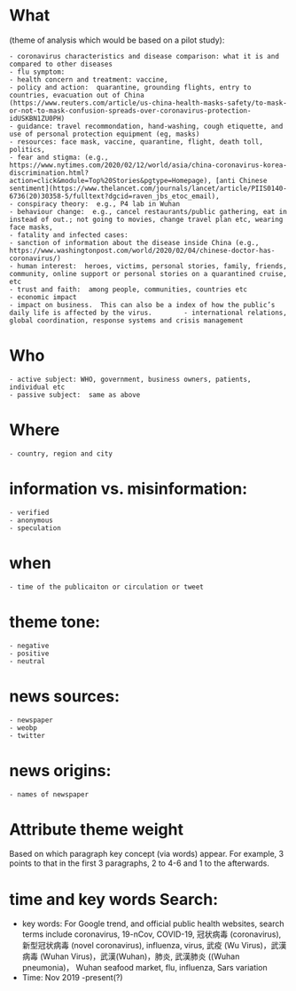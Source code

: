 # What 
(theme of analysis which would be based on a pilot study):  

	- coronavirus characteristics and disease comparison: what it is and compared to other diseases
	- flu symptom:
	- health concern and treatment: vaccine,
	- policy and action:  quarantine, grounding flights, entry to countries, evacuation out of China (https://www.reuters.com/article/us-china-health-masks-safety/to-mask-or-not-to-mask-confusion-spreads-over-coronavirus-protection-idUSKBN1ZU0PH)
	- guidance: travel recommondation, hand-washing, cough etiquette, and use of personal protection equipment (eg, masks)
	- resources: face mask, vaccine, quarantine, flight, death toll, politics, 
	- fear and stigma: (e.g., https://www.nytimes.com/2020/02/12/world/asia/china-coronavirus-korea-discrimination.html?action=click&module=Top%20Stories&pgtype=Homepage), [anti Chinese sentiment](https://www.thelancet.com/journals/lancet/article/PIIS0140-6736(20)30358-5/fulltext?dgcid=raven_jbs_etoc_email),
	- conspiracy theory:  e.g., P4 lab in Wuhan
	- behaviour change:  e.g., cancel restaurants/public gathering, eat in instead of out.; not going to movies, change travel plan etc, wearing face masks, 
	- fatality and infected cases:
	- sanction of information about the disease inside China (e.g., https://www.washingtonpost.com/world/2020/02/04/chinese-doctor-has-coronavirus/)
	- human interest:  heroes, victims, personal stories, family, friends, community, online support or personal stories on a quarantined cruise, etc
	- trust and faith:  among people, communities, countries etc
	- economic impact
	- impact on business.  This can also be a index of how the public’s daily life is affected by the virus.		- international relations, global coordination, response systems and crisis management

# Who
	- active subject: WHO, government, business owners, patients, individual etc
	- passive subject:  same as above

# Where
	- country, region and city
	
# information vs. misinformation:

	- verified
	- anonymous
	- speculation
# when

	- time of the publicaiton or circulation or tweet
# theme tone: 

	- negative
	- positive
	- neutral

#  news sources:

	- newspaper
	- weobp
	- twitter

# news origins:

	- names of newspaper

# Attribute theme weight
Based on which paragraph key concept (via words) appear.  For example, 3 points to that in the first 3 paragraphs, 2 to 4-6 and 1 to the afterwards.

# time and key words Search:
- key words: For Google trend, and official public health websites, search terms include coronavirus, 19-nCov, COVID-19, 冠状病毒 (coronavirus), 新型冠状病毒 (novel coronavirus), influenza, virus, 武疫 (Wu Virus)，武漢病毒 (Wuhan Virus)，武漢(Wuhan)，肺炎, 武漢肺炎 ((Wuhan pneumonia)， Wuhan seafood market, flu, influenza, Sars variation
- Time:  Nov 2019 -present(?)
